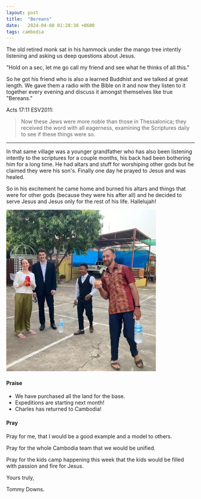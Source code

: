 ```yaml
---
layout: post
title:  "Bereans"
date:   2024-04-08 01:28:38 +0600
tags: cambodia
---
```


The old retired monk sat in his hammock under the mango tree intently listening and asking us deep questions about Jesus.

"Hold on a sec, let me go call my friend and see what he thinks of all this."

So he got his friend who is also a learned Buddhist and we talked at great length. We gave them a radio with the Bible on it and now they listen to it together every evening and discuss it amongst themselves like true "Bereans."

Acts 17:11 ESV2011:
> Now these Jews were more noble than those in Thessalonica; they received the word with all eagerness, examining the Scriptures daily to see if these things were so.

---

In that same village was a younger grandfather who has also been listening intently to the scriptures for a couple months, his back had been bothering him for a long time. He had altars and stuff for worshiping other gods but he claimed they were his son's. Finally one day he prayed to Jesus and was healed.

So in his excitement he came home and burned his altars and things that were for other gods (because they were his after all) and he decided to serve Jesus and Jesus only for the rest of his life. Hallelujah!

![](/assets/pics/2024/wedclothes.jpg)

#### Praise
- We have purchased all the land for the base.
- Expeditions are starting next month!
- Charles has returned to Cambodia!

#### Pray
Pray for me, that I would be a good example and a model to others.

Pray for the whole Cambodia team that we would be unified.

Pray for the kids camp happening this week that the kids would be filled with passion and fire for Jesus.

Yours truly,

Tommy Downs.

